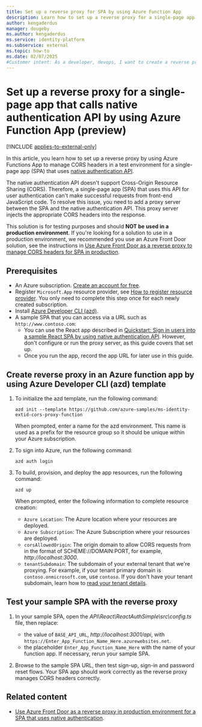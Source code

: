 ```yaml
---
title: Set up a reverse proxy for SPA by using Azure Function App
description: Learn how to set up a reverse proxy for a single-page app that calls native authentication API by using Azure Function App.
author: kengaderdus
manager: dougeby
ms.author: kengaderdus
ms.service: identity-platform
ms.subservice: external
ms.topic: how-to
ms.date: 02/07/2025
#Customer intent: As a developer, devops, I want to create a reverse proxy by using Azure Function App so that I can use in for a single-page app that authenticates users by using native authentication API in a test environment
---
```


# Set up a reverse proxy for a single-page app that calls native authentication API by using Azure Function App (preview)

[!INCLUDE [applies-to-external-only](../external-id/includes/applies-to-external-only.md)]

In this article, you learn how to set up a reverse proxy by using Azure Functions App to manage CORS headers in a test environment for a single-page app (SPA) that uses [native authentication API](/entra/identity-platform/reference-native-authentication-api?toc=/entra/external-id/toc.json&bc=/entra/external-id/breadcrumb/toc.json).

The native authentication API doesn't support Cross-Origin Resource Sharing (CORS). Therefore, a single-page app (SPA) that uses this API for user authentication can't make successful requests from front-end JavaScript code. To resolve this issue, you need to add a proxy server between the SPA and the native authentication API. This proxy server injects the appropriate CORS headers into the response.

This solution is for testing purposes and should **NOT be used in a production environment**. If you're looking for a solution to use in a production environment, we recommended you use an Azure Front Door solution, see the instructions in [Use Azure Front Door as a reverse proxy to manage CORS headers for SPA in production](how-to-native-authentication-cors-solution-production-environment.md).

## Prerequisites

- An Azure subscription. [Create an account for free](https://azure.microsoft.com/pricing/purchase-options/azure-account?cid=msft_learn).
- Register `Microsoft.App` resource provider, see [How to register resource provider](/azure/azure-resource-manager/management/resource-providers-and-types). You only need to complete this step once for each newly created subscription.
- Install [Azure Developer CLI (azd)](/azure/developer/azure-developer-cli/install-azd?tabs=winget-windows%2Cbrew-mac%2Cscript-linux&pivots=os-windows).
- A sample SPA that you can access via a URL such as `http://www.contoso.com`:
    - You can use the React app described in [Quickstart: Sign in users into a sample React SPA by using native authentication API](quickstart-native-authentication-single-page-app-react-sign-in.md). However, don't configure or run the proxy server, as this guide covers that set up.
    - Once you run the app, record the app URL for later use in this guide.

## Create reverse proxy in an Azure function app by using Azure Developer CLI (azd) template

1. To initialize the azd template, run the following command:

    ```console
    azd init --template https://github.com/azure-samples/ms-identity-extid-cors-proxy-function
    ```

    When prompted, enter a name for the azd environment. This name is used as a prefix for the resource group so it should be unique within your Azure subscription.

1. To sign into Azure, run the following command:

    ```console
    azd auth login
    ```

1. To build, provision, and deploy the app resources, run the following command:

    ```console
    azd up
    ```

    When prompted, enter the following information to complete resource creation:

    - `Azure Location`: The Azure location where your resources are deployed.
    - `Azure Subscription`: The Azure Subscription where your resources are deployed.
    - `corsAllowedOrigin`: The origin domain to allow CORS requests from in the format of SCHEME://DOMAIN:PORT, for example, _http://localhost:3000_.
    - `tenantSubdomain`: The subdomain of your external tenant that we're proxying. For example, if your tenant primary domain is `contoso.onmicrosoft.com`, use `contoso`. If you don't have your tenant subdomain, learn how to [read your tenant details](../external-id/customers/how-to-create-external-tenant-portal.md#get-the-external-tenant-details). 

## Test your sample SPA with the reverse proxy

1. In your sample SPA, open the *API\React\ReactAuthSimple\src\config.ts* file, then replace:  
    - the value of `BASE_API_URL`, *http://localhost:3001/api*, with `https://Enter_App_Function_Name_Here.azurewebsites.net`.  
    - the placeholder `Enter_App_Function_Name_Here` with the name of your function app. 
    If necessary, rerun your sample SPA.  

1. Browse to the sample SPA URL, then test sign-up, sign-in and password reset flows. Your SPA app should work correctly as the reverse proxy manages CORS headers correctly.

## Related content

- [Use Azure Front Door as a reverse proxy in production environment for a SPA that uses native authentication](how-to-native-authentication-cors-solution-production-environment.md).